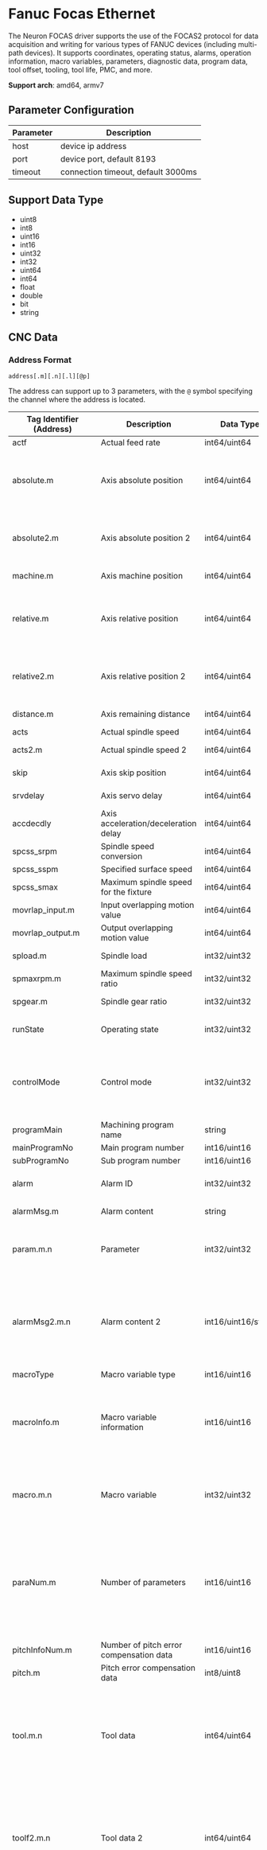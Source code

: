 # Fanuc Focas Ethernet

The Neuron FOCAS driver supports the use of the FOCAS2 protocol for data acquisition and writing for various types of FANUC devices (including multi-path devices). It supports coordinates, operating status, alarms, operation information, macro variables, parameters, diagnostic data, program data, tool offset, tooling, tool life, PMC, and more.

**Support arch**: amd64, armv7

## Parameter Configuration

| Parameter | Description                        |
| --------- | ---------------------------------- |
| host      | device ip address                  |
| port      | device port, default 8193          |
| timeout   | connection timeout, default 3000ms |

## Support Data Type

* uint8
* int8
* uint16
* int16
* uint32
* int32
* uint64
* int64
* float
* double
* bit
* string

## CNC Data

### Address Format
`address[.m][.n][.l][@p]`

The address can support up to 3 parameters, with the `@` symbol specifying the channel where the address is located.

| Tag Identifier (Address) | Description                                      | Data Type           | Parameters                                                                 | Remarks                                                                                                                                                                                                                        |
| ------------------------ | ------------------------------------------------ | ------------------- | -------------------------------------------------------------------------- | ------------------------------------------------------------------------------------------------------------------------------------------------------------------------------------------------------------------------------ |
| actf                     | Actual feed rate                                 | int64/uint64        | -                                                                          |                                                                                                                                                                                                                                |
| absolute.m               | Axis absolute position                           | int64/uint64        | Axis number                                                                | Includes tool offset, may not match the display on the CNC                                                                                                                                                                     |
| absolute2.m              | Axis absolute position 2                         | int64/uint64        | Axis number                                                                | Data is consistent with the CNC interface                                                                                                                                                                                      |
| machine.m                | Axis machine position                            | int64/uint64        | Axis number                                                                |                                                                                                                                                                                                                                |
| relative.m               | Axis relative position                           | int64/uint64        | Axis number                                                                | Includes tool offset, may not match the display on the CNC                                                                                                                                                                     |
| relative2.m              | Axis relative position 2                         | int64/uint64        | Axis number                                                                | Data is consistent with the CNC interface                                                                                                                                                                                      |
| distance.m               | Axis remaining distance                          | int64/uint64        | Axis number                                                                |                                                                                                                                                                                                                                |
| acts                     | Actual spindle speed                             | int64/uint64        | -                                                                          |                                                                                                                                                                                                                                |
| acts2.m                  | Actual spindle speed 2                           | int64/uint64        | Spindle number                                                             |                                                                                                                                                                                                                                |
| skip                     | Axis skip position                               | int64/uint64        | Axis number                                                                |                                                                                                                                                                                                                                |
| srvdelay                 | Axis servo delay                                 | int64/uint64        | Axis number                                                                |                                                                                                                                                                                                                                |
| accdecdly                | Axis acceleration/deceleration delay             | int64/uint64        | Axis number                                                                |                                                                                                                                                                                                                                |
| spcss_srpm               | Spindle speed conversion                         | int64/uint64        | -                                                                          |                                                                                                                                                                                                                                |
| spcss_sspm               | Specified surface speed                          | int64/uint64        | -                                                                          |                                                                                                                                                                                                                                |
| spcss_smax               | Maximum spindle speed for the fixture            | int64/uint64        | -                                                                          |                                                                                                                                                                                                                                |
| movrlap_input.m          | Input overlapping motion value                   | int64/uint64        | Axis number                                                                |                                                                                                                                                                                                                                |
| movrlap_output.m         | Output overlapping motion value                  | int64/uint64        | Axis number                                                                |                                                                                                                                                                                                                                |
| spload.m                 | Spindle load                                     | int32/uint32        | Spindle number                                                             |                                                                                                                                                                                                                                |
| spmaxrpm.m               | Maximum spindle speed ratio                      | int32/uint32        | Spindle number                                                             |                                                                                                                                                                                                                                |
| spgear.m                 | Spindle gear ratio                               | int32/uint32        | Spindle number                                                             |                                                                                                                                                                                                                                |
| runState                 | Operating state                                  | int32/uint32        | -                                                                          | 1: Fault 2: Running 3: Idle                                                                                                                                                                                                    |
| controlMode              | Control mode                                     | int32/uint32        | -                                                                          | 0: MID 1: AUTO 3: EDIT 5: JOB 8: INC feed 9: REFERENCE 10: ReMoTe                                                                                                                                                              |
| programMain              | Machining program name                           | string              | -                                                                          |                                                                                                                                                                                                                                |
| mainProgramNo            | Main program number                              | int16/uint16        | -                                                                          |                                                                                                                                                                                                                                |
| subProgramNo             | Sub program number                               | int16/uint16        | -                                                                          |                                                                                                                                                                                                                                |
| alarm                    | Alarm ID                                         | int32/uint32        | -                                                                          | 0: WS 1: PW 2: IO 3: PS                                                                                                                                                                                                        |
| alarmMsg.m               | Alarm content                                    | string              | m as number                                                                | Range is 1-16                                                                                                                                                                                                                  |
| param.m.n                | Parameter                                        | int32/uint32        | m as parameter ID, n as axis number                                        | If not axis-related, set to 0                                                                                                                                                                                                  |
| alarmMsg2.m.n            | Alarm content 2                                  | int16/uint16/string | m as number, n as value parameter                                          | m range is 1-16, n=0 for alarm type, n=1 for alarm number, n=2 for alarm content                                                                                                                                               |
| macroType                | Macro variable type                              | int16/uint16        | -                                                                          |                                                                                                                                                                                                                                |
| macroInfo.m              | Macro variable information                       | int16/uint16        | n as value parameter                                                       | n=0 for number of local variables, n=1 for public variable indicator                                                                                                                                                           |
| macro.m.n                | Macro variable                                   | int32/uint32        | m as variable ID, n as value parameter                                     | n=0 for macro variable value, n=1 for decimal places                                                                                                                                                                           |
| paraNum.m                | Number of parameters                             | int16/uint16        | n as value parameter                                                       | n=0 for minimum number of parameters, n=1 for maximum number, n=3 for total number of parameters                                                                                                                               |
| pitchInfoNum.m           | Number of pitch error compensation data          | int16/uint16        | -                                                                          |                                                                                                                                                                                                                                |
| pitch.m                  | Pitch error compensation data                    | int8/uint8          | m as number                                                                |                                                                                                                                                                                                                                |
| tool.m.n                 | Tool data                                        | int64/uint64        | m as tool number, n as value variable                                      | m starts from 1, n=0 for tool number, n=1 for usage count, n=2 for tool life, n=3 for rest life                                                                                                                                |
| toolf2.m.n               | Tool data 2                                      | int64/uint64        | m as tool number, n as value variable                                      | m starts from 1, n=0 for tool number, n=1 for usage count, n=2 for tool life, n=3 for rest life                                                                                                                                |
| toolOffset.m.n           | Tool offset data                                 | int32/uint32        | m as tool number, n as tool offset type                                    | m starts from 1, n is related to the specific system model, e.g., for 0i-D, n=0 for radius wear, n=1 for radius shape, n=2 for length wear, n=3 for length shape                                                               |
| toolOffsetRange.m.n.l    | Tool offset data setting range                   | int32/uint32        | m as tool number, n as tool offset type, l as value type                   | m starts from 1, n is related to the specific system model, e.g., for 0i-D, n=0 for radius wear, n=1 for radius shape, n=2 for length wear, n=3 for length shape, l=0 for minimum value, l=1 for maximum value, l=2 for status |
| toolOffsetInfo.m         | Tool offset information                          | int16/uint16        | m as tool offset type                                                      | m=0 for memory type, m=1 for the number of available tool offsets, n=2 for tool offset types                                                                                                                                   |
| wkcdsfms.m               | Workpiece coordinate offset measurement value    | int32/uint32        | Axis number                                                                | Not supported in M series                                                                                                                                                                                                      |
| wkcdshft.m               | Workpiece coordinate offset value                | int32/uint32        | Axis number                                                                | Not supported in M series                                                                                                                                                                                                      |
| wksftRange.m             | Workpiece coordinate offset value range          | int32/uint32        | n as value parameter                                                       | m=0 for minimum value, m=1 for maximum value, m=2 for type, Not supported in M series                                                                                                                                          |
| zofs                     | Workpiece zero offset value                      | int32/uint32        | -                                                                          |                                                                                                                                                                                                                                |
| zofsInfoNum              | Number of workpiece zero offset values           | int32/uint32        | -                                                                          |                                                                                                                                                                                                                                |
| zofsRange.m.n.l          | Workpiece zero offset setting range              | int32/uint32        | m as workpiece coordinate offset number, n as axis number, l as value type | l=0 for minimum value, l=1 for maximum value, l=2 for status                                                                                                                                                                   |
| blkCount                 | Block counter                                    | int32/uint32        | -                                                                          | -                                                                                                                                                                                                                              |
| execProg                 | Currently truly executed program segment         | string              | -                                                                          |                                                                                                                                                                                                                                |
| mdiPntr                  | MDI execution information                        | int32/uint32        | -                                                                          | Readable only when the device is in MDI mode                                                                                                                                                                                   |
| programMainFile          | Main program file information                    | string              | -                                                                          |                                                                                                                                                                                                                                |
| pdfCurDir                | Current program directory                        | string              | -                                                                          |                                                                                                                                                                                                                                |
| pdfDrive.m               | Program device information                       | string              | m as device number                                                         | m starts from 1                                                                                                                                                                                                                |
| progInfo.m               | Program management information                   | int32/uint32        | m as value parameter                                                       | m=0 for number of registered programs, m=1 for number of available programs, m=2 for used memory character count, m=3 for unused memory character count                                                                        |
| seqNum                   | Program sequence number                          | int32/uint32        | -                                                                          |                                                                                                                                                                                                                                |
| exaxisName.m.n           | Control axis and spindle name                    | string              | m as axis type, n as number                                                | m=0 for control axis, m=1 for spindle, n starts from 1                                                                                                                                                                         |
| axisName.m               | Control axis name                                | int8/uint8          | m as number                                                                | m starts from 1                                                                                                                                                                                                                |
| hndintrpt.m.n            | Handwheel interrupt value                        | int32/uint32        | m as type, n as number                                                     | m=0 for input, m=1 for output, n starts from 1                                                                                                                                                                                 |
| spdlName.m               | Spindle name                                     | int8/uint8          | m as number                                                                | m starts from 1                                                                                                                                                                                                                |
| spmeter.m.n              | Spindle load percentage                          | int32/uint32        | m as type, n as number                                                     | m=0 for spindle load, m=1 for spindle motor load, n starts from 1                                                                                                                                                              |
| svmeter.m                | Servo load percentage                            | int32/uint32        | m as number                                                                | m starts from 1                                                                                                                                                                                                                |
| almhisno                 | Number of historical alarms                      | int16/uint16        | -                                                                          |                                                                                                                                                                                                                                |
| almhistry.m.n            | Historical alarm content                         | int16/uint16/string | m as number, n as value parameter                                          | m starts from 1, n=0 for alarm type, n=1 for alarm number, n=2 for alarm content                                                                                                                                               |
| omhisno                  | Number of historical extra operation information | int16/uint16        | -                                                                          |                                                                                                                                                                                                                                |
| omhistry.m.n             | Historical extra operation information content   | int16/uint16/string | m as number, n as value parameter                                          | m starts from 1, n=0 for display flag, n=1 for operation information number, n=2 for operation information content                                                                                                             |
| ophisno                  | Number of historical operation information       | int16/uint16        | -                                                                          |                                                                                                                                                                                                                                |
| ophistry.m.n             | Historical operation information content         | int16/uint16        | m as number, n as value parameter                                          | m starts from 1                                                                                                                                                                                                                |
| timer.m.n                | Date and time                                    | int16/uint16        | m as type, n as value parameter                                            | m=0 for date, n=0 for year, n=1 for month, n=2 for day; m=1 for time, n=0 for hour, n=1 for minute, n=2 for second                                                                                                             |
| diagdata.m.n             | Diagnostic data                                  | int32/uint32        | m as diagnostic number, n as value parameter                               | n=0 for diagnostic value, n=1 for decimal point                                                                                                                                                                                |
| opmsg.m.n                | Current operation information                    | int16/uint16/string | m as number, n as value parameter                                          | m starts from 1, n=0 for type, n=1 for number, n=2 for content                                                                                                                                                                 |
| tlGrpinfo.m.n            | Tool life management information                 | int32/uint32        | m as tool group number, n as value parameter                               | m starts from 1, n=0 for tool quantity, n=1 for remaining tool quantity, n=2 for tool life, n=3 for tool usage life, n=6 for tool warning life                                                                                 |

::: tip
The number of axes starts from 1 and increases according to the actual number of axes.
To use the tool life management function, the corresponding parameters on the device must be enabled. 
If the parameter address does not set `@p`, it defaults to path 1.


*CNC address example*

| address         | description                                  |
| --------------- | -------------------------------------------- |
| actf            | read actual feed rate                        |
| absolute.1      | read absolute position of no.1 axis          |
| absolute.1@2    | read absolute position of no.1 axis by path2 |
| machine.3       | read machine position of no.3 axis           |
| spload.1        | read load information of no.1 spindle        |
| spmaxrpm.3      | read maximum r.p.m ratio  of no.3 spindle    |
| param.6712.0    | parts total                                  |
| param.6711.0    | parts count                                  |
| param.6750.0    | power on time                                |
| param.6753.0    | cutting on time                              |
| macro.3142.0    | Value of macro variable #3142                |
| tool.1.0        | Tool number 1                                |
| tool.1.1        | Usage count of tool number 1                 |
| tool.1.2        | Total life of tool number 1                  |
| tool.1.3        | Warning life of tool number 1                |
| diagdata.1333.3 | Data of diagnostic number 1333               |
| tlGrpinfo.1.1   | Remaining tool life of tool life group 1     |
| toolOffset.1.2  | Length wear of tool number 1                 |

## PMC Data

Address Format
`AREA ADDRESS[.BIT][.LEN][@p]`



| tag address | description                     | data type | access     |
| ----------- | ------------------------------- | --------- | ---------- |
| A           | message demand                  | all       | read/write |
| C           | counter                         | all       | read/write |
| D           | data table                      | all       | read/write |
| E           | extended relay                  | all       | read/write |
| F           | signal to CNC -> PMC            | all       | read       |
| G           | signal to PMC -> CNC            | all       | read/write |
| K           | keep relay                      | all       | read/write |
| M           | input signal from other device  | all       | read/write |
| N           | output signal from other device | all       | read/write |
| R           | internal relay                  | all       | read/write |
| T           | changeable timer                | all       | read/write |
| X           | signal to machine -> PMC        | all       | read       |
| Y           | signal to PMC -> machine        | all       | read/write |

*PMC address example*

| address | data type                                                      | descrption                                                               |
| ------- | -------------------------------------------------------------- | ------------------------------------------------------------------------ |
| A0      | uint8/int8/uint16/int16/uint32/int32/int64/uint64/float/double | PMC **message demand**，address 0                                        |
| A0.1    | bit                                                            | PMC **message demand** ，no.1 bit of address 0                           |
| A0.0    | bit                                                            | PMC **message demand** ，no.0 bit of address 0                           |
| A0.2    | string                                                         | PMC **message demand** ，address 0 starts with a string of length 2      |
| D0.2    | string                                                         | PMC **data table** ，address 0 starts with a string of length 2          |
| D0.7    | bit                                                            | PMC **data table** ，no.7 bit of address 0                               |
| G12     | uint8                                                          | PMC **signal to PMC -> CNC** ，address 12, 255-(G12)，feedrate overriden |
| G30     | uint16                                                         | PMC **signal to PMC -> CNC** ，address 30, spindle overriden             |